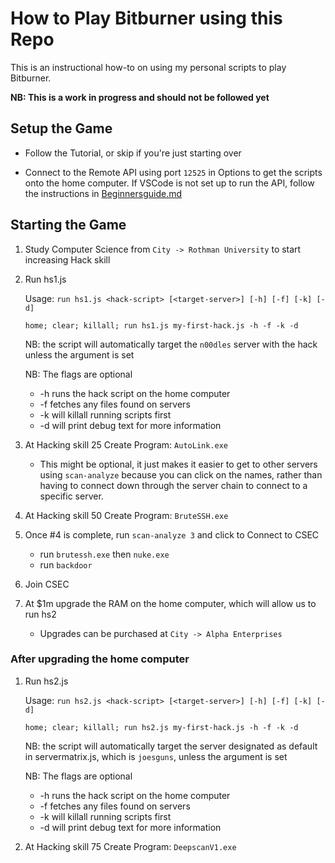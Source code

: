# How to Play Bitburner using this Repo

This is an instructional how-to on using my personal scripts to play Bitburner.

**NB: This is a work in progress and should not be followed yet**

## Setup the Game

- Follow the Tutorial, or skip if you're just starting over

- Connect to the Remote API using port `12525` in Options to get the scripts onto the home computer.  If VSCode is not set up to run the API, follow the instructions in  [Beginnersguide.md](/BeginnersGuide.md)

## Starting the Game

1. Study Computer Science from `City -> Rothman University` to start increasing Hack skill

2. Run hs1.js

    Usage: `run hs1.js <hack-script> [<target-server>] [-h] [-f] [-k] [-d]`

    ```
    home; clear; killall; run hs1.js my-first-hack.js -h -f -k -d
    ```
    NB: the script will automatically target the `n00dles` server with the hack unless the <target-server> argument is set
    
    NB: The flags are optional

    - -h runs the hack script on the home computer
    - -f fetches any files found on servers
    - -k will killall running scripts first
    - -d will print debug text for more information

3. At Hacking skill 25 Create Program: `AutoLink.exe`

    - This might be optional, it just makes it easier to get to other servers using `scan-analyze` because you can click on the names, rather than having to connect down through the server chain to connect to a specific server.

4. At Hacking skill 50 Create Program: `BruteSSH.exe`

5. Once #4 is complete, run `scan-analyze 3` and click to Connect to CSEC 
    - run `brutessh.exe` then `nuke.exe` 
    - run `backdoor`

6. Join CSEC

7. At $1m upgrade the RAM on the home computer, which will allow us to run hs2
    - Upgrades can be purchased at `City -> Alpha Enterprises`

### After upgrading the home computer

1. Run hs2.js

    Usage: `run hs2.js <hack-script> [<target-server>] [-h] [-f] [-k] [-d]`

    ```
    home; clear; killall; run hs2.js my-first-hack.js -h -f -k -d
    ```
    NB: the script will automatically target the server designated as default in servermatrix.js, which is `joesguns`, unless the <target-server> argument is set
    
    NB: The flags are optional

    - -h runs the hack script on the home computer
    - -f fetches any files found on servers
    - -k will killall running scripts first
    - -d will print debug text for more information

2. At Hacking skill 75 Create Program: `DeepscanV1.exe`
